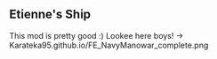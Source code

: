 ## Etienne's Ship
This mod is pretty good :)
Lookee here boys! -> Karateka95.github.io/FE_NavyManowar_complete.png
